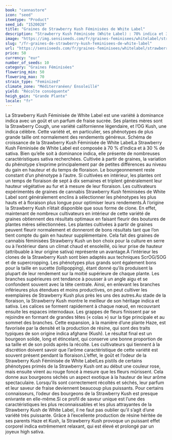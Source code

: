 ```yaml
---
book: "cannastore"
icon: "seed"
itemtype: "Product"
seed_id: "1520028"
title: "Graines de Strawberry Kush Féminisées de White Label"
description: "Strawberry Kush Féminisée (White Label) : 70% indica et 30% sativa ; arôme et goût de baie prononcés, high intense, relaxant et joyeux."
image: "https://img.sensiseeds.com/fr/graines-feminisees/whitelabel/strawberry-kush-image.png"
slug: "/fr-graines-de-strawberry-kush-feminisees-de-white-label"
url: "https://sensiseeds.com/fr/graines-feminisees/whitelabel/strawberry-kush?a_aid=cannastore"
price: 50
currency: "eur"
number_of_seeds: 10
category: "Graines Féminisées"
flowering_min: 50
flowering_max: 70
strain_type: "Feminized"
climate_zone: "Méditerranéen/ Ensoleillé"
yield: "Récolte conséquente"
heigh_gain: "Grande Plante"
locale: "fr"
---
```

La Strawberry Kush Féminisée de White Label est une variété à dominance indica avec un goût et un parfum de fraise sucrée. Ses plantes mères sont la Strawberry Cough, une variété californienne légendaire, et l’OG Kush, une indica célèbre. Cette variété et, en particulier, ses phénotypes de plus grande taille ont normalement des rendements généreux. Schéma de croissance de la Strawberry Kush Féminisée de White LabelLa Strawberry Kush Féminisée de White Label est composée à 70 % d’indica et à 30 % de sativa. Bien qu’elle soit à dominance indica, elle présente de nombreuses caractéristiques sativa recherchées. Cultivée à partir de graines, la variation du phénotype s’exprime principalement par de petites différences au niveau du gain en hauteur et du temps de floraison. Le bourgeonnement reste constant d’un phénotype à l’autre. Si cultivées en intérieur, les plantes ont un temps de floraison de sept à dix semaines et triplent généralement leur hauteur végétative au fur et à mesure de leur floraison. Les cultivateurs expérimentés de graines de cannabis Strawberry Kush féminisées de White Label sont généralement enclins à sélectionner les phénotypes les plus hauts et à floraison plus longue pour optimiser leurs rendements.À l’origine la Strawberry Kush n’était disponible que sous forme de clone. En effet, maintenant de nombreux cultivateurs en intérieur de cette variété de graines obtiennent des résultats optimaux en faisant fleurir des boutures de plantes mères sélectionnées. Les plantes cultivées à partir de graines peuvent fleurir normalement et donneront de bons résultats tant que l’on tient compte du gain en hauteur supplémentaire. Cela fait des graines de cannabis féminisées Strawberry Kush un bon choix pour la culture en serre ou à l’extérieur dans un climat chaud et ensoleillé, où leur prise de hauteur (attribuable à leur origine sativa) représente un avantage.À l’intérieur les clones de la Strawberry Kush sont bien adaptés aux techniques ScrOG/SOG et de supercropping. Les phénotypes plus grands sont également bons pour la taille en sucette (lollipopping), étant donné qu’ils produisent la plupart de leur rendement sur la moitié supérieure de chaque plante. Les branches supérieures ont tendance à pousser à un angle aigu et se confondent souvent avec la tête centrale. Ainsi, en enlevant les branches inférieures plus étendues et moins productives, on peut cultiver les exemplaires de Strawberry Kush plus près les uns des autres.Au stade de la floraison, la Strawberry Kush montre le meilleur de son héritage indica et sativa. Les calices se forment rapidement à chaque nœud, en recouvrant ensuite les espaces internodaux. Les grappes de fleurs finissent par se rejoindre en formant de grandes têtes (« colas ») sur la tige principale et au sommet des branches. Cette expansion, à la manière d’une plante Haze, est favorisée par la densité et la production de résine, qui sont des traits typiques de son origine indica afghane (Kush). Le résultat final est un bourgeon solide, long et étincelant, qui conserve une bonne proportion de sa taille et de son poids après la récolte. Les cultivateurs qui tiennent à la discrétion doivent savoir que l’arôme caractéristique de cette variété est souvent présent pendant la floraison.L’effet, le goût et l’odeur de la Strawberry Kush Féminisée de White LabelLes pistils de certains phénotypes primés de la Strawberry Kush ont au début une couleur rose, mais ensuite virent au rouge foncé à mesure que les fleurs mûrissent. Cela donne aux bourgeons séchés un aspect exotique à la hauteur de leur arôme spectaculaire. Lorsqu’ils sont correctement récoltés et séchés, leur parfum et leur saveur de fraise deviennent beaucoup plus puissants. Pour certains connaisseurs, l’odeur des bourgeons de la Strawberry Kush est presque enivrante en elle-même.Si ce profil de saveur unique est l’une des caractéristiques les plus reconnaissables et les plus attrayantes de la Strawberry Kush de White Label, il ne faut pas oublier qu’il s’agit d’une variété très puissante. Grâce à l’excellente production de résine héritée de ses parents Haze et Kush, la Strawberry Kush provoque un puissant effet corporel indica extrêmement relaxant, qui est élevé et prolongé par un joyeux high sativa.

